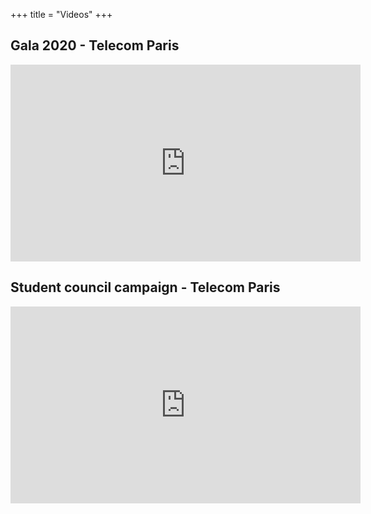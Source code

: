 +++
title = "Videos"
+++


## Gala 2020 - Telecom Paris 
<iframe width="560" height="315" src="https://www.youtube.com/embed/MhgXC3Q8k6Q" frameborder="0" allow="accelerometer; autoplay; encrypted-media; gyroscope; picture-in-picture" allowfullscreen></iframe>

## Student council campaign - Telecom Paris 
<iframe width="560" height="315" src="https://www.youtube.com/embed/b1PZsFxFL_4" frameborder="0" allow="accelerometer; autoplay; encrypted-media; gyroscope; picture-in-picture" allowfullscreen></iframe>